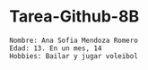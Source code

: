 # Tarea-Github-8B
    Nombre: Ana Sofia Mendoza Romero 
    Edad: 13. En un mes, 14
    Hobbies: Bailar y jugar voleibol
